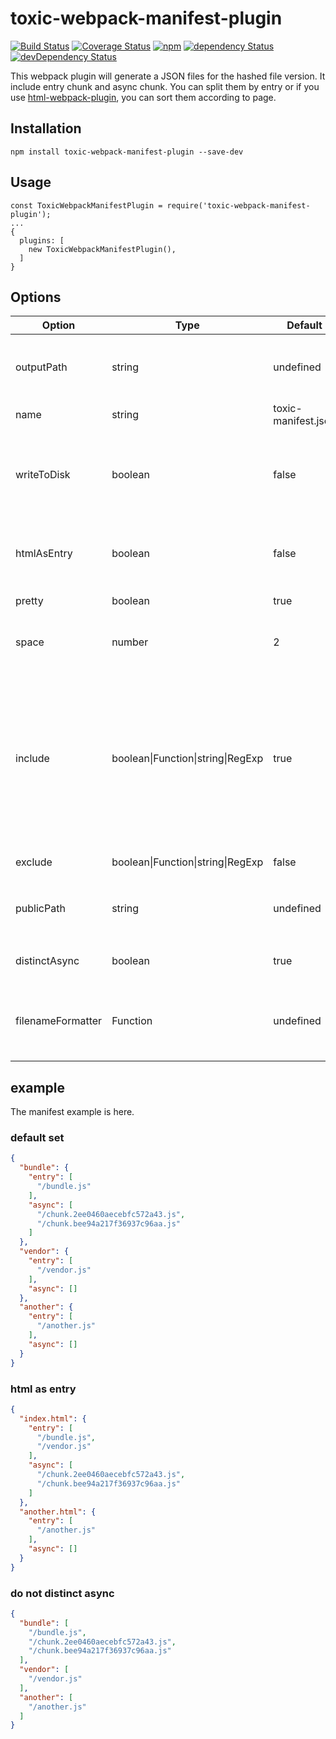 # toxic-webpack-manifest-plugin

[![Build Status](https://img.shields.io/travis/toxic-johann/toxic-webpack-manifest-plugin/master.svg?style=flat-square)](https://travis-ci.org/toxic-johann/toxic-webpack-manifest-plugin.svg?branch=master)
[![Coverage Status](https://img.shields.io/coveralls/toxic-johann/toxic-webpack-manifest-plugin/master.svg?style=flat-square)](https://coveralls.io/github/toxic-johann/toxic-webpack-manifest-plugin?branch=master)
[![npm](https://img.shields.io/npm/v/toxic-webpack-manifest-plugin.svg?colorB=brightgreen&style=flat-square)](https://www.npmjs.com/package/toxic-webpack-manifest-plugin)
[![dependency Status](https://david-dm.org/toxic-johann/toxic-webpack-manifest-plugin.svg)](https://david-dm.org/toxic-johann/toxic-webpack-manifest-plugin)
[![devDependency Status](https://david-dm.org/toxic-johann/toxic-webpack-manifest-plugin/dev-status.svg)](https://david-dm.org/toxic-johann/toxic-webpack-manifest-plugin?type=dev)

This webpack plugin will generate a JSON files for the hashed file version. It include entry  chunk and async chunk. You can split them by entry or if you use [html-webpack-plugin](https://github.com/jantimon/html-webpack-plugin), you can sort them according to page.

## Installation

```shell
npm install toxic-webpack-manifest-plugin --save-dev
```

## Usage

```shell
const ToxicWebpackManifestPlugin = require('toxic-webpack-manifest-plugin');
...
{
  plugins: [
    new ToxicWebpackManifestPlugin(),
  ]
}
```

## Options

| Option            | Type                              | Default             | Description                              |
| ----------------- | --------------------------------- | ------------------- | ---------------------------------------- |
| outputPath        | string                            | undefined           | the output path of manifest. we will use the webpack `output.path` as default |
| name              | string                            | toxic-manifest.json | manifest name                            |
| writeToDisk       | boolean                           | false               | Write the manifest to disk using `fs` , it's useful if you are using webpack-dev-server and need to update the file. |
| htmlAsEntry       | boolean                           | false               | If you use [html-webpack-plugin](https://github.com/jantimon/html-webpack-plugin), we can split the file accroding to page. |
| pretty            | boolean                           | true                | need to prettify the output json         |
| space             | number                            | 2                   | The number use by JSON.stringify when using pretty. |
| include           | boolean\|Function\|string\|RegExp | true                | To check should we include the file. `true` means include all, `false` means exclude all. The string will be transfer into RegExp, which means only include when it match the RegExp. The function should return  boolean. |
| exclude           | boolean\|Function\|string\|RegExp | false               | the opposite of include                  |
| publicPath        | string                            | undefined           | the publicPath for file, use the webpack `output.publicPath` as default one. |
| distinctAsync     | boolean                           | true                | should we clarify which one is async     |
| filenameFormatter | Function                          | undefined           | You can change the filename if you provide this. You can get the filename  and publicPath |

## example

The manifest example is here.

### default set

```json
{
  "bundle": {
    "entry": [
      "/bundle.js"
    ],
    "async": [
      "/chunk.2ee0460aecebfc572a43.js",
      "/chunk.bee94a217f36937c96aa.js"
    ]
  },
  "vendor": {
    "entry": [
      "/vendor.js"
    ],
    "async": []
  },
  "another": {
    "entry": [
      "/another.js"
    ],
    "async": []
  }
}
```

### html as entry

```json
{
  "index.html": {
    "entry": [
      "/bundle.js",
      "/vendor.js"
    ],
    "async": [
      "/chunk.2ee0460aecebfc572a43.js",
      "/chunk.bee94a217f36937c96aa.js"
    ]
  },
  "another.html": {
    "entry": [
      "/another.js"
    ],
    "async": []
  }
}
```

### do not distinct async

```json
{
  "bundle": [
    "/bundle.js",
    "/chunk.2ee0460aecebfc572a43.js",
    "/chunk.bee94a217f36937c96aa.js"
  ],
  "vendor": [
    "/vendor.js"
  ],
  "another": [
    "/another.js"
  ]
}
```

